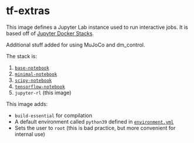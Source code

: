 # tf-extras

This image defines a Jupyter Lab instance used to run interactive jobs. It is based off of [Jupyter Docker Stacks](https://github.com/jupyter/docker-stacks).

Additional stuff added for using MuJoCo and dm_control.

The stack is:

1. [`base-notebook`](https://github.com/jupyter/docker-stacks/tree/main/base-notebook)
2. [`minimal-notebook`](https://github.com/jupyter/docker-stacks/tree/main/minimal-notebook)
3. [`scipy-notebook`](https://github.com/jupyter/docker-stacks/tree/main/scipy-notebook)
4. [`tensorflow-notebook`](https://github.com/jupyter/docker-stacks/tree/main/tensorflow-notebook)
5. `jupyter-rl` (this image)

This image adds:

- `build-essential` for compilation
- A default environment called `python39` defined in [`environment.yml`](environment.yml)
- Sets the user to `root` (this is bad practice, but more convenient for internal use)
